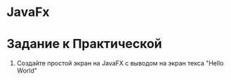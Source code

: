 # JavaFx
# Задание к Практической 

1. Создайте простой экран на JavaFX с выводом на экран текса "Hello World"
